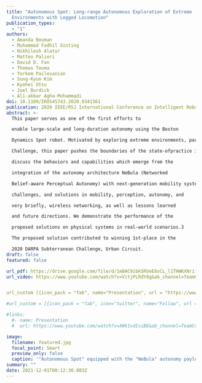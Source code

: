 ```yaml
---
title: "Autonomous Spot: Long-range Autonomous Exploration of Extreme
  Environments with Legged Locomotion"
publication_types:
  - "1"
authors:
  - Amanda Bouman
  - Muhammad Fadhil Ginting
  - Nikhilesh Alatur
  - Matteo Palieri
  - David D. Fan
  - Thomas Touma
  - Torkom Pailevanian
  - Sung-Kyun Kim
  - Kyohei Otsu
  - Joel Burdick
  - Ali-akbar Agha-Mohammadi
doi: 10.1109/IROS45743.2020.9341361
publication: 2020 IEEE/RSJ International Conference on Intelligent Robots and Systems (IROS)
abstract: >-
  This paper serves as one of the first efforts to

  enable large-scale and long-duration autonomy using the Boston

  Dynamics Spot robot. Motivated by exploring extreme environments, particularly those involved in the DARPA Subterranean

  Challenge, this paper pushes the boundaries of the state-ofpractice in enabling legged robotic systems to accomplish realworld complex missions in relevant scenarios. In particular, we

  discuss the behaviors and capabilities which emerge from the

  integration of the autonomy architecture NeBula (Networked

  Belief-aware Perceptual Autonomy) with next-generation mobility systems. We will discuss the hardware and software

  challenges, and solutions in mobility, perception, autonomy, and

  very briefly, wireless networking, as well as lessons learned

  and future directions. We demonstrate the performance of the

  proposed solutions on physical systems in real-world scenarios.3

  The proposed solution contributed to winning 1st-place in the

  2020 DARPA Subterranean Challenge, Urban Circuit.
draft: false
featured: false

url_pdf: https://drive.google.com/file/d/1m8AC9ibk5RUeE8vCL_l1THWKXNrifZWy/view?usp=sharing
url_video: https://www.youtube.com/watch?v=VitjPLRdY8g&ab_channel=TeamCoSTAR


url_custom [{icon_pack = "fab", name="Presentation", url = "https://www.youtube.com/watch?v=XWkIvdIsiBE&ab_channel=TeamCoSTAR"}]

#url_custom = [{icon_pack = "fab", icon="twitter", name="Follow", url = "https://twitter.com/georgecushen"}]

#links:
  #- name: Presentation
  #  url: https://www.youtube.com/watch?v=XWkIvdIsiBE&ab_channel=TeamCoSTAR

image:
  filename: featured.jpg
  focal_point: Smart
  preview_only: false
  caption: '"Autonomous Spot" equipped with the "NeBula" autonomy payload'
summary: ""
date: 2021-12-01T00:12:30.083Z
---
```

